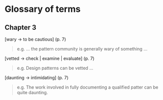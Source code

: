 # Glossary of terms

## Chapter 3

[wary -> to be cautious] (p. 7)

> e.g. ... the pattern community is generally wary of something ...

[vetted -> check | examine | evaluate] (p. 7)

> e.g. Design patterns can be vetted ...

[daunting -> intimidating] (p. 7)

> e.g. The work involved in fully documenting a qualified patter can be quite daunting.
